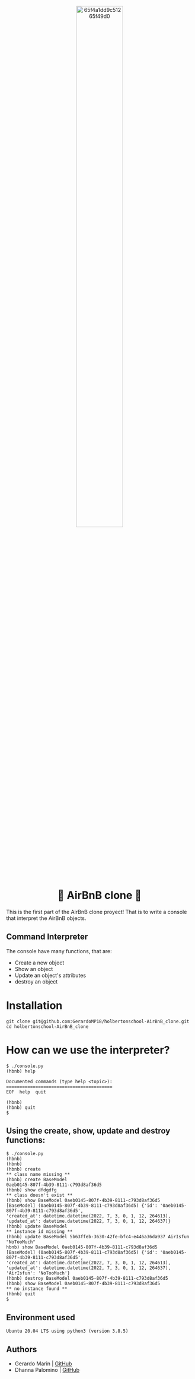 <p align="center">
  <a href="https://ibb.co/K5t3PpC"><img src="https://i.ibb.co/yNzb9cL/65f4a1dd9c51265f49d0.png" alt="65f4a1dd9c51265f49d0" border="0" height="60%" width="50%"></a>
</p>
<h1 align= "center">🔶 AirBnB clone 🔶</h1>

This is the first part of the AirBnB clone proyect!
That is to write a console that interpret the AirBnB objects.

## Command Interpreter

The console have many functions, that are:
- Create a new object
- Show an object
- Update an object's attributes
- destroy an object

# Installation
```
git clone git@github.com:GerardoMP18/holbertonschool-AirBnB_clone.git
cd holbertonschool-AirBnB_clone
```
# How can we use the interpreter?
```
$ ./console.py
(hbnb) help

Documented commands (type help <topic>):
========================================
EOF  help  quit

(hbnb) 
(hbnb) quit
$
```
## Using the create, show, update and destroy functions:
```
$ ./console.py
(hbnb)
(hbnb)
(hbnb) create
** class name missing **
(hbnb) create BaseModel
0aeb0145-807f-4b39-8111-c793d8af36d5
(hbnb) show dfdgdfg
** class doesn't exist **
(hbnb) show BaseModel 0aeb0145-807f-4b39-8111-c793d8af36d5
[BaseModel] (0aeb0145-807f-4b39-8111-c793d8af36d5) {'id': '0aeb0145-807f-4b39-8111-c793d8af36d5',
'created_at': datetime.datetime(2022, 7, 3, 0, 1, 12, 264613), 'updated_at': datetime.datetime(2022, 7, 3, 0, 1, 12, 264637)}
(hbnb) update BaseModel
** instance id missing **
(hbnb) update BaseModel 5b63ffeb-3630-42fe-bfc4-e446a36da937 AirIsfun "NoTooMuch"
hbnb) show BaseModel 0aeb0145-807f-4b39-8111-c793d8af36d5
[BaseModel] (0aeb0145-807f-4b39-8111-c793d8af36d5) {'id': '0aeb0145-807f-4b39-8111-c793d8af36d5', 
'created_at': datetime.datetime(2022, 7, 3, 0, 1, 12, 264613), 
'updated_at': datetime.datetime(2022, 7, 3, 0, 1, 12, 264637), 'AirIsfun': 'NoTooMuch'}
(hbnb) destroy BaseModel 0aeb0145-807f-4b39-8111-c793d8af36d5
(hbnb) show BaseModel 0aeb0145-807f-4b39-8111-c793d8af36d5
** no instance found **
(hbnb) quit
$
```
## Environment used
`Ubuntu 20.04 LTS using python3 (version 3.8.5)`
## Authors

- Gerardo Marin | [GitHub](https://github.com/GerardoMP18)  
- Dhanna Palomino | [GitHub](https://github.com/FoleKhali)

